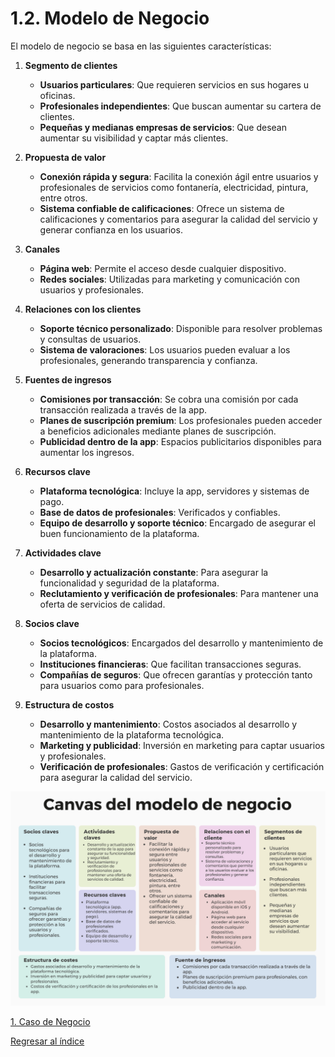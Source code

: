 # 1.2. Modelo de Negocio

El modelo de negocio se basa en las siguientes características:

1. **Segmento de clientes**

   - **Usuarios particulares**: Que requieren servicios en sus hogares u oficinas.
   - **Profesionales independientes**: Que buscan aumentar su cartera de clientes.
   - **Pequeñas y medianas empresas de servicios**: Que desean aumentar su visibilidad y captar más clientes.

2. **Propuesta de valor**

   - **Conexión rápida y segura**: Facilita la conexión ágil entre usuarios y profesionales de servicios como fontanería, electricidad, pintura, entre otros.
   - **Sistema confiable de calificaciones**: Ofrece un sistema de calificaciones y comentarios para asegurar la calidad del servicio y generar confianza en los usuarios.

3. **Canales**

   - **Página web**: Permite el acceso desde cualquier dispositivo.
   - **Redes sociales**: Utilizadas para marketing y comunicación con usuarios y profesionales.

4. **Relaciones con los clientes**

   - **Soporte técnico personalizado**: Disponible para resolver problemas y consultas de usuarios.
   - **Sistema de valoraciones**: Los usuarios pueden evaluar a los profesionales, generando transparencia y confianza.

5. **Fuentes de ingresos**

   - **Comisiones por transacción**: Se cobra una comisión por cada transacción realizada a través de la app.
   - **Planes de suscripción premium**: Los profesionales pueden acceder a beneficios adicionales mediante planes de suscripción.
   - **Publicidad dentro de la app**: Espacios publicitarios disponibles para aumentar los ingresos.

6. **Recursos clave**

   - **Plataforma tecnológica**: Incluye la app, servidores y sistemas de pago.
   - **Base de datos de profesionales**: Verificados y confiables.
   - **Equipo de desarrollo y soporte técnico**: Encargado de asegurar el buen funcionamiento de la plataforma.

7. **Actividades clave**

   - **Desarrollo y actualización constante**: Para asegurar la funcionalidad y seguridad de la plataforma.
   - **Reclutamiento y verificación de profesionales**: Para mantener una oferta de servicios de calidad.

8. **Socios clave**

   - **Socios tecnológicos**: Encargados del desarrollo y mantenimiento de la plataforma.
   - **Instituciones financieras**: Que facilitan transacciones seguras.
   - **Compañías de seguros**: Que ofrecen garantías y protección tanto para usuarios como para profesionales.

9. **Estructura de costos**

   - **Desarrollo y mantenimiento**: Costos asociados al desarrollo y mantenimiento de la plataforma tecnológica.
   - **Marketing y publicidad**: Inversión en marketing para captar usuarios y profesionales.
   - **Verificación de profesionales**: Gastos de verificación y certificación para asegurar la calidad del servicio.

![Canvas](../1.2/canvas.png)

[1. Caso de Negocio](../1.md)

[Regresar al índice](../../README.md)
